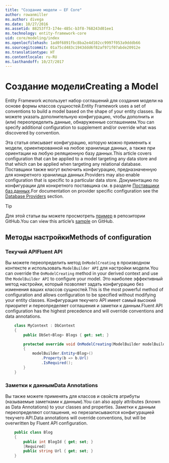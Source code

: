 ```yaml
---
title: "Создание модели — EF Core"
author: rowanmiller
ms.author: divega
ms.date: 10/27/2016
ms.assetid: 88253ff3-174e-485c-b3f8-768243d01ee1
ms.technology: entity-framework-core
uid: core/modeling/index
ms.openlocfilehash: 1ad0f6891fbc8ba2e4d102cc9997f053a9dddb66
ms.sourcegitcommit: 01a75cd483c1943ddd6f82af971f07abde20912e
ms.translationtype: HT
ms.contentlocale: ru-RU
ms.lasthandoff: 10/27/2017
---
```

# <a name="creating-a-model"></a><span data-ttu-id="76255-102">Создание модели</span><span class="sxs-lookup"><span data-stu-id="76255-102">Creating a Model</span></span>

<span data-ttu-id="76255-103">Entity Framework использует набор соглашений для создания модели на основе формы классов сущностей.</span><span class="sxs-lookup"><span data-stu-id="76255-103">Entity Framework uses a set of conventions to build a model based on the shape of your entity classes.</span></span> <span data-ttu-id="76255-104">Вы можете указать дополнительную конфигурацию, чтобы дополнить и (или) переопределить данные, обнаруженные соглашением.</span><span class="sxs-lookup"><span data-stu-id="76255-104">You can specify additional configuration to supplement and/or override what was discovered by convention.</span></span>

<span data-ttu-id="76255-105">Эта статья описывает конфигурацию, которую можно применить к модели, ориентированной на любое хранилище данных, а также при ориентации на любую реляционную базу данных.</span><span class="sxs-lookup"><span data-stu-id="76255-105">This article covers configuration that can be applied to a model targeting any data store and that which can be applied when targeting any relational database.</span></span> <span data-ttu-id="76255-106">Поставщики также могут включить конфигурацию, предназначенную для конкретного хранилища данных.</span><span class="sxs-lookup"><span data-stu-id="76255-106">Providers may also enable configuration that is specific to a particular data store.</span></span> <span data-ttu-id="76255-107">Документацию по конфигурации для конкретного поставщика см. в разделе [Поставщики баз данных](../providers/index.md).</span><span class="sxs-lookup"><span data-stu-id="76255-107">For documentation on provider specific configuration see the [Database Providers](../providers/index.md) section.</span></span>

> [!TIP]  
> <span data-ttu-id="76255-108">Для этой статьи вы можете просмотреть [пример](https://github.com/aspnet/EntityFramework.Docs/tree/master/samples) в репозитории GitHub.</span><span class="sxs-lookup"><span data-stu-id="76255-108">You can view this article’s [sample](https://github.com/aspnet/EntityFramework.Docs/tree/master/samples) on GitHub.</span></span>

## <a name="methods-of-configuration"></a><span data-ttu-id="76255-109">Методы настройки</span><span class="sxs-lookup"><span data-stu-id="76255-109">Methods of configuration</span></span>

### <a name="fluent-api"></a><span data-ttu-id="76255-110">Текучий API</span><span class="sxs-lookup"><span data-stu-id="76255-110">Fluent API</span></span>

<span data-ttu-id="76255-111">Вы можете переопределить метод `OnModelCreating` в производном контексте и использовать `ModelBuilder API` для настройки модели.</span><span class="sxs-lookup"><span data-stu-id="76255-111">You can override the `OnModelCreating` method in your derived context and use the `ModelBuilder API` to configure your model.</span></span> <span data-ttu-id="76255-112">Это наиболее эффективный метод настройки, который позволяет задать конфигурацию без изменения ваших классов сущностей.</span><span class="sxs-lookup"><span data-stu-id="76255-112">This is the most powerful method of configuration and allows configuration to be specified without modifying your entity classes.</span></span> <span data-ttu-id="76255-113">Конфигурация текучего API имеет самый высокий приоритет и переопределяет соглашения и заметки к данным.</span><span class="sxs-lookup"><span data-stu-id="76255-113">Fluent API configuration has the highest precedence and will override conventions and data annotations.</span></span>

<!-- [!code-csharp[Main](samples/core/Modeling/FluentAPI/Samples/Required.cs?range=5-15&highlight=5-10)] -->

``` csharp
    class MyContext : DbContext
    {
        public DbSet<Blog> Blogs { get; set; }

        protected override void OnModelCreating(ModelBuilder modelBuilder)
        {
            modelBuilder.Entity<Blog>()
                .Property(b => b.Url)
                .IsRequired();
        }
    }
```

### <a name="data-annotations"></a><span data-ttu-id="76255-114">Заметки к данным</span><span class="sxs-lookup"><span data-stu-id="76255-114">Data Annotations</span></span>

<span data-ttu-id="76255-115">Вы также можете применять для классов и свойств атрибуты (называемые заметками к данным).</span><span class="sxs-lookup"><span data-stu-id="76255-115">You can also apply attributes (known as Data Annotations) to your classes and properties.</span></span> <span data-ttu-id="76255-116">Заметки к данным переопределяют соглашения, но перезаписываются конфигурацией текучего API.</span><span class="sxs-lookup"><span data-stu-id="76255-116">Data annotations will override conventions, but will be overwritten by Fluent API configuration.</span></span>

<!-- [!code-csharp[Main](samples/core/Modeling/DataAnnotations/Samples/Required.cs?range=11-16&highlight=4)] -->
``` csharp
    public class Blog
    {
        public int BlogId { get; set; }
        [Required]
        public string Url { get; set; }
    }
```
